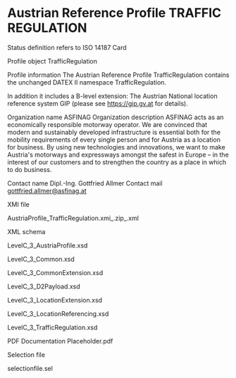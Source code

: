 # Austrian Reference Profile TRAFFIC REGULATION
Status definition refers to ISO 14187
Card

Profile object
TrafficRegulation

Profile information
The Austrian Reference Profile TrafficRegulation contains the unchanged DATEX II namespace TrafficRegulation.

In addition it includes a B-level extension: The Austrian National location reference system GIP (please see https://gip.gv.at for details).

Organization name
ASFINAG
Organization description
ASFINAG acts as an economically responsible motorway operator. We are convinced that modern and sustainably developed infrastructure is essential both for the mobility requirements of every single person and for Austria as a location for business. By using new technologies and innovations, we want to make Austria's motorways and expressways amongst the safest in Europe – in the interest of our customers and to strengthen the country as a place in which to do business.

Contact name
Dipl.-Ing. Gottfried Allmer
Contact mail
gottfried.allmer@asfinag.at

XMI file

AustriaProfile_TrafficRegulation.xmi_.zip_.xml

XML schema

LevelC_3_AustriaProfile.xsd

LevelC_3_Common.xsd

LevelC_3_CommonExtension.xsd

LevelC_3_D2Payload.xsd

LevelC_3_LocationExtension.xsd

LevelC_3_LocationReferencing.xsd

LevelC_3_TrafficRegulation.xsd

PDF Documentation
Placeholder.pdf

Selection file

selectionfile.sel
